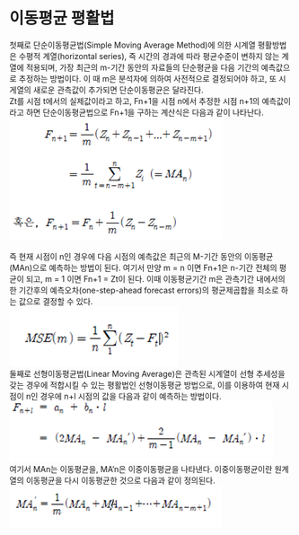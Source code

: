 # 이동평균 평활법

첫째로 단순이동평균법(Simple Moving Average Method)에 의한 시계열 평활방법은 수평적 계열(horizontal series), 즉 시간의 경과에 따라 평균수준이 변하지 않는 계열에 적용되며, 가장 최근의 m-기간 동안의 자료들의 단순평균을 다음 기간의 예측값으로 추정하는 방법이다.    이 때 m은 분석자에 의하여 사전적으로 결정되어야 하고, 또 시게열의 새로운 관측값이 추가되면 단순이동평균은 달라진다.   
Zt를 시점 t에서의 실제값이라고 하고, Fn+1을 시점 n에서 추정한 시점 n+1의 예측값이라고 하면 단순이동평균법으로 Fn+1을 구하는 계산식은 다음과 같이 나타난다.   
![jpg](./img/re1.PNG)   

즉 현재 시점이 n인 경우에 다음 시점의 예측값은 최근의 M-기간 동안의 이동평균(MAn)으로 예측하는 방법이 된다.    여기서 만양 m = n 이면 Fn+1은 n-기간 전체의 평균이 되고, m = 1 이면 Fn+1 =  Zt이 된다.    이때 이동평균기간 m은 관측기간 내에서의 한 기간후의 예측오차(one-step-ahead forecast errors)의 평균제곱합을 최소로 하는 값으로 결정할 수 있다.   
![jpg](./img/re2.PNG)   
둘째로 선형이동평균법(Linear Moving Average)은 관측된 시계열이 선형 추세성을 갖는 경우에 적합시킬 수 있는 평활법인 선형이동평균 방법으로, 이를 이용하여 현재 시점이 n인 경우에 n+l 시점의 값을 다음과 같이 예측하는 방법이다.   
![jpg](./img/re3.PNG)   
여기서 MAn는 이동평균을, MA’n은 이중이동평균을 나타낸다.    이중이동평균이란 원계열의 이동평균을 다시 이동평균한 것으로 다음과 같이 정의된다.   
![jpg](./img/re4.PNG)   
